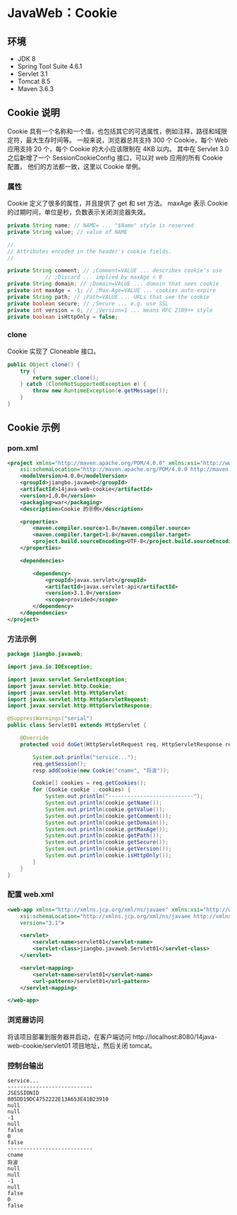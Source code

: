 # JavaWeb：Cookie

## 环境

- JDK 8
- Spring Tool Suite 4.6.1
- Servlet 3.1
- Tomcat 8.5
- Maven 3.6.3

## Cookie 说明

Cookie 具有一个名称和一个值，也包括其它的可选属性，例如注释，路径和域限定符，最大生存时间等。
一般来说，浏览器总共支持 300 个 Cookie，每个 Web 应用支持 20 个，每个 Cookie 的大小应该限制在 4KB 以内。
其中在 Servlet 3.0 之后新增了一个 SessionCookieConfig 接口，可以对 web 应用的所有 Cookie 配置，
他们的方法都一致，这里以 Cookie 举例。

### 属性

Cookie 定义了很多的属性，并且提供了 get 和 set 方法。
maxAge 表示 Cookie 的过期时间，单位是秒，负数表示关闭浏览器失效。

```java
private String name; // NAME= ... "$Name" style is reserved
private String value; // value of NAME

//
// Attributes encoded in the header's cookie fields.
//

private String comment; // ;Comment=VALUE ... describes cookie's use
            // ;Discard ... implied by maxAge < 0
private String domain; // ;Domain=VALUE ... domain that sees cookie
private int maxAge = -1; // ;Max-Age=VALUE ... cookies auto-expire
private String path; // ;Path=VALUE ... URLs that see the cookie
private boolean secure; // ;Secure ... e.g. use SSL
private int version = 0; // ;Version=1 ... means RFC 2109++ style
private boolean isHttpOnly = false;
```

### clone

Cookie 实现了 Cloneable 接口。

```java
public Object clone() {
    try {
        return super.clone();
    } catch (CloneNotSupportedException e) {
        throw new RuntimeException(e.getMessage());
    }
}
```

## Cookie 示例

### pom.xml

```xml
<project xmlns="http://maven.apache.org/POM/4.0.0" xmlns:xsi="http://www.w3.org/2001/XMLSchema-instance"
    xsi:schemaLocation="http://maven.apache.org/POM/4.0.0 http://maven.apache.org/xsd/maven-4.0.0.xsd">
    <modelVersion>4.0.0</modelVersion>
    <groupId>jiangbo.javaweb</groupId>
    <artifactId>14java-web-cookie</artifactId>
    <version>1.0.0</version>
    <packaging>war</packaging>
    <description>Cookie 的示例</description>

    <properties>
        <maven.compiler.source>1.8</maven.compiler.source>
        <maven.compiler.target>1.8</maven.compiler.target>
        <project.build.sourceEncoding>UTF-8</project.build.sourceEncoding>
    </properties>

    <dependencies>

        <dependency>
            <groupId>javax.servlet</groupId>
            <artifactId>javax.servlet-api</artifactId>
            <version>3.1.0</version>
            <scope>provided</scope>
        </dependency>
    </dependencies>
</project>
```

### 方法示例

```java
package jiangbo.javaweb;

import java.io.IOException;

import javax.servlet.ServletException;
import javax.servlet.http.Cookie;
import javax.servlet.http.HttpServlet;
import javax.servlet.http.HttpServletRequest;
import javax.servlet.http.HttpServletResponse;

@SuppressWarnings("serial")
public class Servlet01 extends HttpServlet {

    @Override
    protected void doGet(HttpServletRequest req, HttpServletResponse resp) throws ServletException, IOException {

        System.out.println("service...");
        req.getSession();
        resp.addCookie(new Cookie("cname", "将波"));

        Cookie[] cookies = req.getCookies();
        for (Cookie cookie : cookies) {
            System.out.println("---------------------------");
            System.out.println(cookie.getName());
            System.out.println(cookie.getValue());
            System.out.println(cookie.getComment());
            System.out.println(cookie.getDomain());
            System.out.println(cookie.getMaxAge());
            System.out.println(cookie.getPath());
            System.out.println(cookie.getSecure());
            System.out.println(cookie.getVersion());
            System.out.println(cookie.isHttpOnly());
        }
    }
}
```

### 配置 web.xml

```xml
<web-app xmlns="http://xmlns.jcp.org/xml/ns/javaee" xmlns:xsi="http://www.w3.org/2001/XMLSchema-instance"
    xsi:schemaLocation="http://xmlns.jcp.org/xml/ns/javaee http://xmlns.jcp.org/xml/ns/javaee/web-app_3_1.xsd"
    version="3.1">

    <servlet>
        <servlet-name>servlet01</servlet-name>
        <servlet-class>jiangbo.javaweb.Servlet01</servlet-class>
    </servlet>

    <servlet-mapping>
        <servlet-name>servlet01</servlet-name>
        <url-pattern>/servlet01</url-pattern>
    </servlet-mapping>

</web-app>
```

### 浏览器访问

将该项目部署到服务器并启动，在客户端访问 http://localhost:8080/14java-web-cookie/servlet01 项目地址，然后关闭 tomcat。

### 控制台输出

```text
service...
---------------------------
JSESSIONID
805DD19DC4752222E13A653E41B23910
null
null
-1
null
false
0
false
---------------------------
cname
将波
null
null
-1
null
false
0
false
```